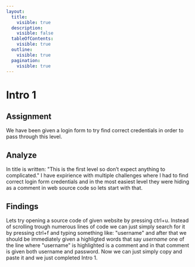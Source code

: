 ```yaml
---
layout:
  title:
    visible: true
  description:
    visible: false
  tableOfContents:
    visible: true
  outline:
    visible: true
  pagination:
    visible: true
---
```


# Intro 1

## Assignment&#x20;

We have been given a login form to try find correct credentials in order to pass through this level. ​&#x20;



## Analyze

In title is written: "This is the first level so don’t expect anything to complicated." I have expirience with multiple challenges where I had to find correct login form credentials and in the most easiest level they were hiding as a comment in web source code so lets start with that. ​



## Findings&#x20;

Lets try opening a source code of given website by pressing ctrl+u. Instead of scrolling trough numerous lines of code we can just simply search for it by pressing ctrl+f and typing something like: "username" and after that we should be immediately given a highligted words that say _username_ one of the line where "username" is highlighted is a comment and in that comment is given both username and password. Now we can just simply copy and paste it and we just completed Intro 1.
